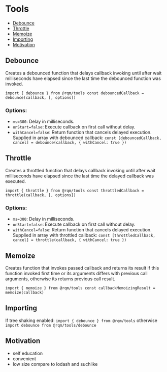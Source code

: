 # Tools
* [Debounce](#debounce)
* [Throttle](#throttle)
* [Memoize](#memoize)
* [Importing](#Importing)
* [Motivation](#motivation)

## Debounce
Creates a debounced function that delays callback invoking until after wait milliseconds have elapsed since the last time the debounced function was invoked. 

`import { debounce } from @rqm/tools
const debouncedCallback = debounce(callback, [, options])`
### Options:
* `ms=300`: Delay in milliseconds.
* `onStart=false`: Execute callback on first call without delay.
* `withCancel=false`: Return function that cancels delayed execution. Supplied in array with debounced callback:
	`const [debouncedCallback, cancel] = debounce(callback, { withCancel: true })`

## Throttle
Creates a throttled function that delays callback invoking until after wait milliseconds have elapsed since the last time the delayed callback was executed. 

`import { throttle } from @rqm/tools
const throttledCallback = throttle(callback, [, options])`
### Options:
* `ms=300`: Delay in milliseconds.
* `onStart=false`: Execute callback on first call without delay.
* `withCancel=false`: Return function that cancels delayed execution. Supplied in array with throttled callback:
	`const [throttledCallback, cancel] = throttle(callback, { withCancel: true })`

## Memoize
Creates function that invokes passed callback and returns its result if this function invoked first time or its arguments differs with previous call arguments, otherwise its returns previous call result.

`import { memoize } from @rqm/tools
const callbackMemoizingResult = memoize(callback)`

## Importing
If tree shaking enabled:
`import { debounce } from @rqm/tools`
otherwise
`import debounce from @rqm/tools/debounce`


## Motivation
* self education
* convenient
* low size compare to lodash and suchlike